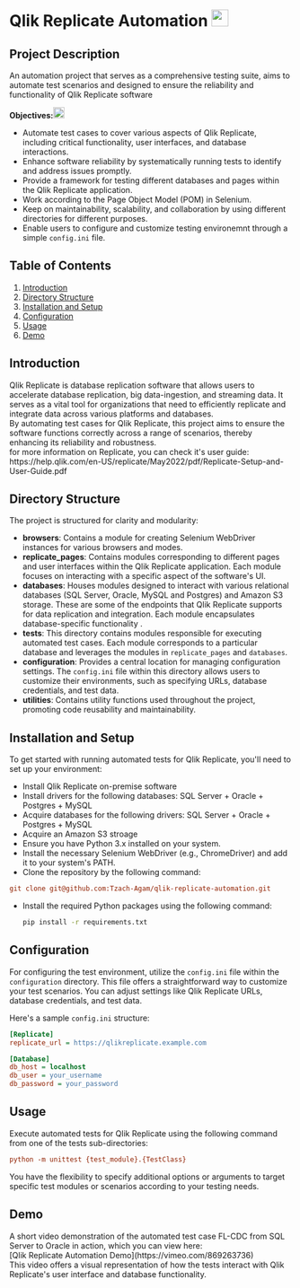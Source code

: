 # Qlik Replicate Automation <img width="30" src="https://spaces-cdn.clipsafari.com/7htufpvb30ul9aqplwr89hptxd32">

## Project Description
An automation project that serves as a comprehensive testing suite, aims to automate test scenarios and designed to ensure the reliability and functionality of Qlik Replicate software

**Objectives:<img width="20" src="https://www.pngitem.com/pimgs/m/341-3411784_objective-gif-png-png-download-goal-clipart-png.png">**

- Automate test cases to cover various aspects of Qlik Replicate, including critical functionality, user interfaces, and database interactions.
- Enhance software reliability by systematically running tests to identify and address issues promptly.
- Provide a framework for testing different databases and pages within the Qlik Replicate application.
- Work according to the Page Object Model (POM) in Selenium.
- Keep on maintainability, scalability, and collaboration by using different directories for different purposes.
- Enable users to configure and customize testing environemnt through a simple `config.ini` file.

## Table of Contents

1. [Introduction](#introduction)
2. [Directory Structure](#directory-structure)
3. [Installation and Setup](#installation-and-setup)
4. [Configuration](#configuration)
5. [Usage](#usage)
6. [Demo](#demo)

## Introduction

<div>Qlik Replicate is database replication software that allows users to accelerate database replication, big data-ingestion, and streaming data. It serves as a vital tool for organizations that need to efficiently replicate and integrate data across various platforms and databases.<div>
<div>By automating test cases for Qlik Replicate, this project aims to ensure the software functions correctly across a range of scenarios, thereby enhancing its reliability and robustness.<div>
<div> for more information on Replicate, you can check it's user guide: https://help.qlik.com/en-US/replicate/May2022/pdf/Replicate-Setup-and-User-Guide.pdf </div>
  
## Directory Structure

The project is structured for clarity and modularity:
- **browsers**: Contains a module for creating Selenium WebDriver instances for various browsers and modes.
- **replicate_pages**: Contains modules corresponding to different pages and user interfaces within the Qlik Replicate application. Each module focuses on interacting with a specific aspect of the software's UI.
- **databases**: Houses modules designed to interact with various relational databases (SQL Server, Oracle, MySQL and Postgres) and Amazon S3 storage. These are some of the endpoints that Qlik Replicate supports for data replication and integration. Each module encapsulates database-specific functionality .
- **tests**: This directory contains modules responsible for executing automated test cases. Each module corresponds to a particular database and leverages the modules in `replicate_pages` and `databases`.
- **configuration**: Provides a central location for managing configuration settings. The `config.ini` file within this directory allows users to customize their environments, such as specifying URLs, database credentials, and test data.
- **utilities**: Contains utility functions used throughout the project, promoting code reusability and maintainability.

## Installation and Setup

To get started with running automated tests for Qlik Replicate, you'll need to set up your environment:

- Install Qlik Replicate on-premise software
- Install drivers for the following databases: SQL Server + Oracle + Postgres + MySQL
- Acquire databases for the following drivers: SQL Server + Oracle + Postgres + MySQL
- Acquire an Amazon S3 stroage
- Ensure you have Python 3.x installed on your system.
- Install the necessary Selenium WebDriver (e.g., ChromeDriver) and add it to your system's PATH.
- Clone the repository by the following command:
```ini
git clone git@github.com:Tzach-Agam/qlik-replicate-automation.git
```
- Install the required Python packages using the following command:
  ```bash
  pip install -r requirements.txt

## Configuration

For configuring the test environment, utilize the `config.ini` file within the `configuration` directory. This file offers a straightforward way to customize your test scenarios. You can adjust settings like Qlik Replicate URLs, database credentials, and test data.

Here's a sample `config.ini` structure:

```ini
[Replicate]
replicate_url = https://qlikreplicate.example.com

[Database]
db_host = localhost
db_user = your_username
db_password = your_password
```

## Usage
Execute automated tests for Qlik Replicate using the following command from one of the tests sub-directories:
```ini
python -m unittest {test_module}.{TestClass}
```
You have the flexibility to specify additional options or arguments to target specific test modules or scenarios according to your testing needs.

## Demo
<div>A short video demonstration of the automated test case FL-CDC from SQL Server to Oracle in action, which you can view here:</div>
[Qlik Replicate Automation Demo](https://vimeo.com/869263736)
<div>This video offers a visual representation of how the tests interact with Qlik Replicate's user interface and database functionality.</div>

